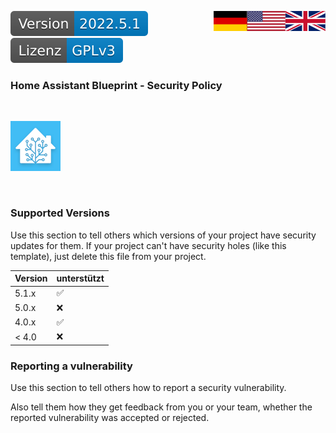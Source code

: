 <a href="Support.en.md"><img src="images/en.svg" valign="top" align="right"/></a>
<a href="Support.de.md"><img src="images/de.svg" valign="top" align="right"/></a>
[![Version][version-badge]][version-url]
[![License][license-badge]][license-url]

### Home Assistant Blueprint - Security Policy
<br/>

[![Logo][logo]][project-url]

<br/>

### Supported Versions

Use this section to tell others which versions of your project have security updates for them. 
If your project can't have security holes (like this template), just delete this file
from your project.

| Version | unterstützt        |
| ------- | ------------------ |
| 5.1.x   | :white_check_mark: |
| 5.0.x   | :x:                |
| 4.0.x   | :white_check_mark: |
| < 4.0   | :x:                |

### Reporting a vulnerability

Use this section to tell others how to report a security vulnerability.

Also tell them how they get feedback from you or your team,
whether the reported vulnerability was accepted or rejected.

[logo]: images/hassio-icon.png
[project-url]: https://www.home-assistant.io/docs/automation/using_blueprints/

[license-badge]: images/lizenz.svg
[license-url]: ..LICENSE.en.md

[version-badge]: images/version.svg
[version-url]: https://github.com/nixe64/Home-Assistant-Blueprint/releases

